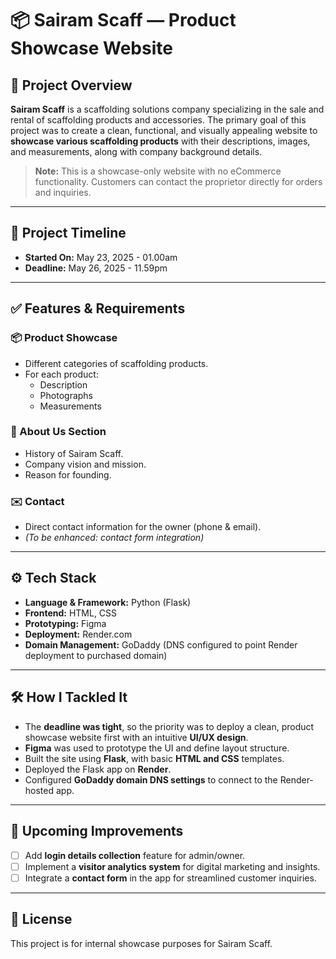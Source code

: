 # 📦 Sairam Scaff — Product Showcase Website

## 📌 Project Overview

**Sairam Scaff** is a scaffolding solutions company specializing in the sale and rental of scaffolding products and accessories. The primary goal of this project was to create a clean, functional, and visually appealing website to **showcase various scaffolding products** with their descriptions, images, and measurements, along with company background details.

> **Note:** This is a showcase-only website with no eCommerce functionality. Customers can contact the proprietor directly for orders and inquiries.

---

## 📅 Project Timeline

- **Started On:** May 23, 2025 - 01.00am
- **Deadline:** May 26, 2025 - 11.59pm

---

## ✅ Features & Requirements

### 📦 Product Showcase

- Different categories of scaffolding products.
- For each product:
  - Description
  - Photographs
  - Measurements

### 🏢 About Us Section

- History of Sairam Scaff.
- Company vision and mission.
- Reason for founding.

### ✉️ Contact

- Direct contact information for the owner (phone & email).
- *(To be enhanced: contact form integration)*

---

## ⚙️ Tech Stack

- **Language & Framework:** Python (Flask)
- **Frontend:** HTML, CSS
- **Prototyping:** Figma
- **Deployment:** Render.com
- **Domain Management:** GoDaddy (DNS configured to point Render deployment to purchased domain)

---

## 🛠️ How I Tackled It

- The **deadline was tight**, so the priority was to deploy a clean, product showcase website first with an intuitive **UI/UX design**.
- **Figma** was used to prototype the UI and define layout structure.
- Built the site using **Flask**, with basic **HTML and CSS** templates.
- Deployed the Flask app on **Render**.
- Configured **GoDaddy domain DNS settings** to connect to the Render-hosted app.

---

## 🚀 Upcoming Improvements

- [ ] Add **login details collection** feature for admin/owner.
- [ ] Implement a **visitor analytics system** for digital marketing and insights.
- [ ] Integrate a **contact form** in the app for streamlined customer inquiries.

---

## 📎 License

This project is for internal showcase purposes for Sairam Scaff.
